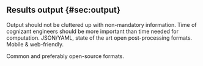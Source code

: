 ## Results output {#sec:output}

Output should not be cluttered up with non-mandatory information. Time of cognizant engineers should be more important than time needed for computation. 
JSON/YAML, state of the art open post-processing formats.
Mobile & web-friendly.

Common and preferably open-source formats.
